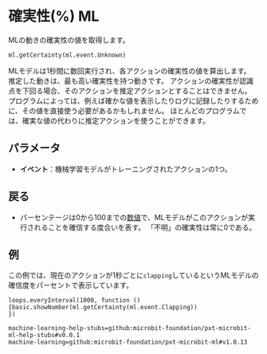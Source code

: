 # 確実性(%) ML

MLの動きの確実性の値を取得します。

```sig
ml.getCertainty(ml.event.Unknown)
```

MLモデルは1秒間に数回実行され、各アクションの確実性の値を算出します。 推定した動きは、最も高い確実性を持つ動きです。 アクションの確実性が認識点を下回る場合、そのアクションを推定アクションとすることはできません。 プログラムによっては、例えば確かな値を表示したりログに記録したりするために、その値を直接使う必要があるかもしれません。 ほとんどのプログラムでは、確実な値の代わりに推定アクションを使うことができます。

## パラメータ

- **イベント**：機械学習モデルがトレーニングされたアクションの1つ。

## 戻る

- パーセンテージは0から100までの[数値](/types/number)で、MLモデルがこのアクションが実行されることを確信する度合いを表す。 「不明」の確実性は常に0である。

## 例

この例では、現在のアクションが1秒ごとに`clapping`しているというMLモデルの確信度をパーセントで表示しています。

```blocks
loops.everyInterval(1000, function () {basic.showNumber(ml.getCertainty(ml.event.Clapping))
})
```

```package
machine-learning-help-stubs=github:microbit-foundation/pxt-microbit-ml-help-stubs#v0.0.1
machine-learning=github:microbit-foundation/pxt-microbit-ml#v1.0.13
```
